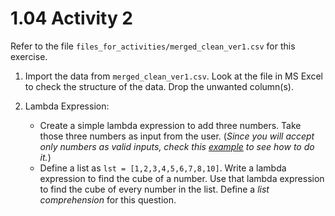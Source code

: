 # 1.04 Activity 2

Refer to the file `files_for_activities/merged_clean_ver1.csv` for this exercise.

1. Import the data from `merged_clean_ver1.csv`. Look at the file in MS Excel to check the structure of the data. Drop the unwanted column(s).

2. Lambda Expression:

   - Create a simple lambda expression to add three numbers. Take those three numbers as input from the user. (_Since you will accept only numbers as valid inputs, check this [example](https://www.tutorialspoint.com/How-can-we-read-inputs-as-integers-in-Python) to see how to do it._)
   - Define a list as `lst = [1,2,3,4,5,6,7,8,10]`. Write a lambda expression to find the cube of a number. Use that lambda expression to find the cube of every number in the list. Define a _list comprehension_ for this question.
